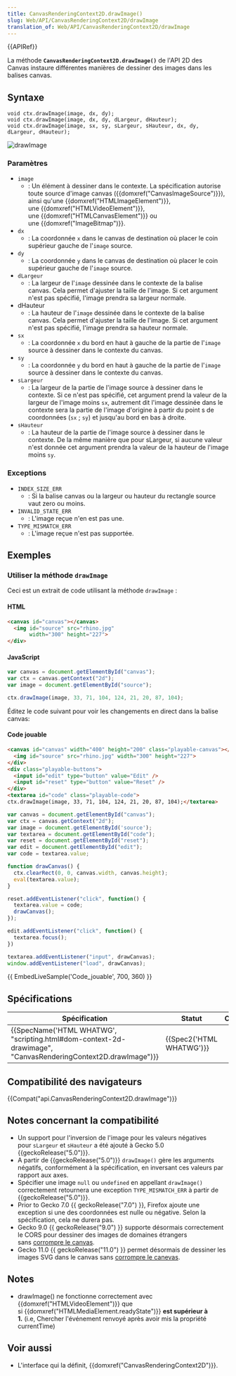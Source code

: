 ```yaml
---
title: CanvasRenderingContext2D.drawImage()
slug: Web/API/CanvasRenderingContext2D/drawImage
translation_of: Web/API/CanvasRenderingContext2D/drawImage
---
```

{{APIRef}}

La méthode **`CanvasRenderingContext2D.drawImage()`** de l'API 2D des Canvas instaure différentes manières de dessiner des images dans les balises canvas.

## Syntaxe

    void ctx.drawImage(image, dx, dy);
    void ctx.drawImage(image, dx, dy, dLargeur, dHauteur);
    void ctx.drawImage(image, sx, sy, sLargeur, sHauteur, dx, dy, dLargeur, dHauteur);

![drawImage](canvas_drawimage.jpg)

### Paramètres

- `image`
  - : Un élément à dessiner dans le contexte. La spécification autorise toute source d'image canvas ({{domxref("CanvasImageSource")}}), ainsi qu'une {{domxref("HTMLImageElement")}}, une {{domxref("HTMLVideoElement")}}, une {{domxref("HTMLCanvasElement")}} ou une {{domxref("ImageBitmap")}}.
- `dx`
  - : La coordonnée `x` dans le canvas de destination où placer le coin supérieur gauche de l'`image` source.
- `dy`
  - : La coordonnée `y` dans le canvas de destination où placer le coin supérieur gauche de l'`image` source.
- `dLargeur`
  - : La largeur de l'`image` dessinée dans le contexte de la balise canvas. Cela permet d'ajuster la taille de l'image. Si cet argument n'est pas spécifié, l'image prendra sa largeur normale.
- dHauteur
  - : La hauteur de l'`image` dessinée dans le contexte de la balise canvas. Cela permet d'ajuster la taille de l'image. Si cet argument n'est pas spécifié, l'image prendra sa hauteur normale.
- `sx`
  - : La coordonnée `x` du bord en haut à gauche de la partie de l'`image` source à dessiner dans le contexte du canvas.
- `sy`
  - : La coordonnée `y` du bord en haut à gauche de la partie de l'`image` source à dessiner dans le contexte du canvas.
- `sLargeur`
  - : La largeur de la partie de l'image source à dessiner dans le contexte. Si ce n'est pas spécifié, cet argument prend la valeur de la largeur de l'image moins `sx`, autrement dit l'image dessinée dans le contexte sera la partie de l'image d'origine à partir du point s de coordonnées (`sx` ; `sy`) et jusqu'au bord en bas à droite.
- `sHauteur`
  - : La hauteur de la partie de l'image source à dessiner dans le contexte. De la même manière que pour sLargeur, si aucune valeur n'est donnée cet argument prendra la valeur de la hauteur de l'image moins `sy`.

### Exceptions

- `INDEX_SIZE_ERR`
  - : Si la balise canvas ou la largeur ou hauteur du rectangle source vaut zero ou moins.
- `INVALID_STATE_ERR`
  - : L'image reçue n'en est pas une.
- `TYPE_MISMATCH_ERR`
  - : L'image reçue n'est pas supportée.

## Exemples

### Utiliser la méthode `drawImage`

Ceci est un extrait de code utilisant la méthode `drawImage` :

#### HTML

```html
<canvas id="canvas"></canvas>
  <img id="source" src="rhino.jpg"
       width="300" height="227">
</div>
```

#### JavaScript

```js
var canvas = document.getElementById("canvas");
var ctx = canvas.getContext("2d");
var image = document.getElementById("source");

ctx.drawImage(image, 33, 71, 104, 124, 21, 20, 87, 104);
```

Éditez le code suivant pour voir les changements en direct dans la balise canvas:

#### Code jouable

```html hidden
<canvas id="canvas" width="400" height="200" class="playable-canvas"></canvas>
  <img id="source" src="rhino.jpg" width="300" height="227">
</div>
<div class="playable-buttons">
  <input id="edit" type="button" value="Edit" />
  <input id="reset" type="button" value="Reset" />
</div>
<textarea id="code" class="playable-code">
ctx.drawImage(image, 33, 71, 104, 124, 21, 20, 87, 104);</textarea>
```

```js hidden
var canvas = document.getElementById("canvas");
var ctx = canvas.getContext("2d");
var image = document.getElementById('source');
var textarea = document.getElementById("code");
var reset = document.getElementById("reset");
var edit = document.getElementById("edit");
var code = textarea.value;

function drawCanvas() {
  ctx.clearRect(0, 0, canvas.width, canvas.height);
  eval(textarea.value);
}

reset.addEventListener("click", function() {
  textarea.value = code;
  drawCanvas();
});

edit.addEventListener("click", function() {
  textarea.focus();
})

textarea.addEventListener("input", drawCanvas);
window.addEventListener("load", drawCanvas);
```

{{ EmbedLiveSample('Code_jouable', 700, 360) }}

## Spécifications

| Spécification                                                                                                                                    | Statut                           | Commentaire |
| ------------------------------------------------------------------------------------------------------------------------------------------------ | -------------------------------- | ----------- |
| {{SpecName('HTML WHATWG', "scripting.html#dom-context-2d-drawimage", "CanvasRenderingContext2D.drawImage")}} | {{Spec2('HTML WHATWG')}} |             |

## Compatibilité des navigateurs

{{Compat("api.CanvasRenderingContext2D.drawImage")}}

## Notes concernant la compatibilité

- Un support pour l'inversion de l'image pour les valeurs négatives pour `sLargeur` et `sHauteur` a été ajouté à Gecko 5.0 {{geckoRelease("5.0")}}.
- A partir de {{geckoRelease("5.0")}} `drawImage()` gère les arguments négatifs, conformément à la spécification, en inversant ces valeurs par rapport aux axes.
- Spécifier une image `null` ou `undefined` en appellant `drawImage()` correctement retournera une exception `TYPE_MISMATCH_ERR` à partir de {{geckoRelease("5.0")}}.
- Prior to Gecko 7.0 {{ geckoRelease("7.0") }}, Firefox ajoute une exception si une des coordonnées est nulle ou négative. Selon la spécification, cela ne durera pas.
- Gecko 9.0 {{ geckoRelease("9.0") }} supporte désormais correctement le CORS pour dessiner des images de domaines étrangers sans [corrompre le canvas](/fr/docs/Web/HTML/Images_avec_le_contr%C3%B4le_d_acc%C3%A8s_HTTP).
- Gecko 11.0 {{ geckoRelease("11.0") }} permet désormais de dessiner les images SVG dans le canvas sans [corrompre le canevas](/fr/docs/Web/HTML/Images_avec_le_contr%C3%B4le_d_acc%C3%A8s_HTTP).

## Notes

- drawImage() ne fonctionne correctement avec {{domxref("HTMLVideoElement")}} que si {{domxref("HTMLMediaElement.readyState")}} **est supérieur à 1.** (i.e, Chercher l'événement renvoyé après avoir mis la propriété currentTime)

## Voir aussi

- L'interface qui la définit, {{domxref("CanvasRenderingContext2D")}}.
